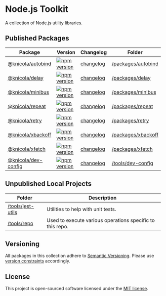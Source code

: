 # Node.js Toolkit

A collection of Node.js utility libraries.

<!-- GENERATED PROJECT SUMMARY START -->

## Published Packages

<!-- the table below was generated using the ./tools/repo script -->

| Package | Version | Changelog | Folder |
| ------- | ------- | --------- | ------ |
| [@knicola/autobind](https://www.npmjs.com/package/@knicola/autobind) | [![npm version](https://badge.fury.io/js/%40knicola%2Fautobind.svg)](https://badge.fury.io/js/%40knicola%2Fautobind) | [changelog](./packages/autobind/CHANGELOG.md) | [/packages/autobind](./packages/autobind/) |
| [@knicola/delay](https://www.npmjs.com/package/@knicola/delay) | [![npm version](https://badge.fury.io/js/%40knicola%2Fdelay.svg)](https://badge.fury.io/js/%40knicola%2Fdelay) | [changelog](./packages/delay/CHANGELOG.md) | [/packages/delay](./packages/delay/) |
| [@knicola/minibus](https://www.npmjs.com/package/@knicola/minibus) | [![npm version](https://badge.fury.io/js/%40knicola%2Fminibus.svg)](https://badge.fury.io/js/%40knicola%2Fminibus) | [changelog](./packages/minibus/CHANGELOG.md) | [/packages/minibus](./packages/minibus/) |
| [@knicola/repeat](https://www.npmjs.com/package/@knicola/repeat) | [![npm version](https://badge.fury.io/js/%40knicola%2Frepeat.svg)](https://badge.fury.io/js/%40knicola%2Frepeat) | [changelog](./packages/repeat/CHANGELOG.md) | [/packages/repeat](./packages/repeat/) |
| [@knicola/retry](https://www.npmjs.com/package/@knicola/retry) | [![npm version](https://badge.fury.io/js/%40knicola%2Fretry.svg)](https://badge.fury.io/js/%40knicola%2Fretry) | [changelog](./packages/retry/CHANGELOG.md) | [/packages/retry](./packages/retry/) |
| [@knicola/xbackoff](https://www.npmjs.com/package/@knicola/xbackoff) | [![npm version](https://badge.fury.io/js/%40knicola%2Fxbackoff.svg)](https://badge.fury.io/js/%40knicola%2Fxbackoff) | [changelog](./packages/xbackoff/CHANGELOG.md) | [/packages/xbackoff](./packages/xbackoff/) |
| [@knicola/xfetch](https://www.npmjs.com/package/@knicola/xfetch) | [![npm version](https://badge.fury.io/js/%40knicola%2Fxfetch.svg)](https://badge.fury.io/js/%40knicola%2Fxfetch) | [changelog](./packages/xfetch/CHANGELOG.md) | [/packages/xfetch](./packages/xfetch/) |
| [@knicola/dev-config](https://www.npmjs.com/package/@knicola/dev-config) | [![npm version](https://badge.fury.io/js/%40knicola%2Fdev-config.svg)](https://badge.fury.io/js/%40knicola%2Fdev-config) | [changelog](./tools/dev-config/CHANGELOG.md) | [/tools/dev-config](./tools/dev-config/) |


## Unpublished Local Projects

<!-- the table below was generated using the ./tools/repo script -->

| Folder | Description |
| ------ | -----------|
| [/tools/jest-utils](./tools/jest-utils/) | Utilities to help with unit tests. |
| [/tools/repo](./tools/repo/) | Used to execute various operations specific to this repo. |
<!-- GENERATED PROJECT SUMMARY END -->

## Versioning

All packages in this collection adhere to [Semantic Versioning](https://semver.org/spec/v2.0.0.html). Please use
[version constraints](https://docs.npmjs.com/about-semantic-versioning#using-semantic-versioning-to-specify-update-types-your-package-can-accept) accordingly.

## License

This project is open-sourced software licensed under the [MIT license](./LICENSE).
